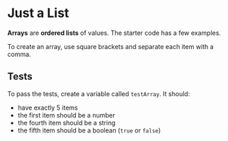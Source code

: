 # Just a List

**Arrays** are **ordered lists** of values. The starter code has a few examples.

To create an array, use square brackets and separate each item with a comma.

## Tests

To pass the tests, create a variable called `testArray`. It should:

- have exactly 5 items
- the first item should be a number
- the fourth item should be a string
- the fifth item should be a boolean (`true` or `false`)
